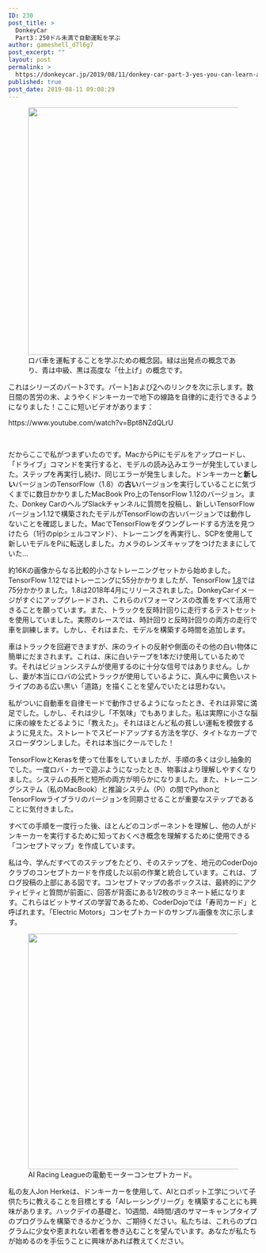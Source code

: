 ```yaml
---
ID: 230
post_title: >
  DonkeyCar
  Part3：250ドル未満で自動運転を学ぶ
author: gameshell_d7l6g7
post_excerpt: ""
layout: post
permalink: >
  https://donkeycar.jp/2019/08/11/donkey-car-part-3-yes-you-can-learn-autonomous-driving-for-under-250/
published: true
post_date: 2019-08-11 09:08:29
---
```

<div id="b066" class="it iu ce bc iv b iw ix iy iz ja jb jc">
<figure class="jo jp jq jr js dw v w paragraph-image">
<div class="v w ua">
<div class="jw l dg jx">
<div class="ub l">
<div class="cu ju fl n o fk x jf t jv"></div>
<img class="oe of fl n o fk x fh" src="https://miro.medium.com/max/700/1*embz2VLlEt0Z1oe4ij9ZEA.png" width="700" height="500" />

</div>
</div>
</div>
<figcaption class="bw du kb kc hb cs v w kd ke br dt" data-selectable-paragraph="">ロバ車を運転することを学ぶための概念図。緑は出発点の概念であり、青は中級、黒は高度な「仕上げ」の概念です。</figcaption></figure>
<p id="0c35" class="kf kg fm bs kh b ki kj kk kl km kn ko kp kq kr ks" data-selectable-paragraph="">これはシリーズのパート3です。パート<a class="bb cn kt ku kv kw" href="https://medium.com/@dmccreary/building-an-ai-community-with-diy-robotics-part-1-the-donkey-car-d285579985f1">1</a>および<a class="bb cn kt ku kv kw" href="https://medium.com/@dmccreary/the-donkey-car-part-2-build-calibrate-and-generate-training-data-54265797e8c9">2</a>へのリンクを次に示します。数日間の苦労の末、ようやくドンキーカーで地下の線路を自律的に走行できるようになりました！ここに短いビデオがあります：</p>
https://www.youtube.com/watch?v=Bpt8NZdQLrU

&nbsp;
<p id="86c9" class="kf kg fm bs kh b ki kj kk kl km kn ko kp kq kr ks" data-selectable-paragraph="">だからここで私がつまずいたのです。MacからPiにモデルをアップロードし、「ドライブ」コマンドを実行すると、モデルの読み込みエラーが発生していました。ステップを再実行し続け、同じエラーが発生しました。ドンキーカーと<strong class="kh lt">新しい</strong>バージョンのTensorFlow（1.8）の<strong class="kh lt">古い</strong>バージョンを実行していることに気づくまでに数日かかりましたMacBook Pro上のTensorFlow 1.12のバージョン。また、Donkey CarのヘルプSlackチャンネルに質問を投稿し、新しいTensorFlowバージョン1.12で構築されたモデルがTensorFlowの古いバージョンでは動作しないことを確認しました。MacでTensorFlowをダウングレードする方法を見つけたら（1行のpipシェルコマンド）、トレーニングを再実行し、SCPを使用して新しいモデルをPiに転送しました。カメラのレンズキャップをつけたままにしていた…</p>
<p id="3436" class="kf kg fm bs kh b ki kj kk kl km kn ko kp kq kr ks" data-selectable-paragraph="">約16Kの画像からなる比較的小さなトレーニングセットから始めました。TensorFlow 1.12ではトレーニングに55分かかりましたが、TensorFlow <a class="bb cn kt ku kv kw" href="https://github.com/tensorflow/tensorflow/releases/tag/v1.8.0">1.8</a>では75分かかりました。1.8は2018年4月にリリースされました。DonkeyCarイメージがすぐにアップグレードされ、これらのパフォーマンスの改善をすべて活用できることを願っています。また、トラックを反時計回りに走行するテストセットを使用していました。実際のレースでは、時計回りと反時計回りの両方の走行で車を訓練します。しかし、それはまた、モデルを構築する時間を追加します。</p>
<p id="4321" class="kf kg fm bs kh b ki kj kk kl km kn ko kp kq kr ks" data-selectable-paragraph="">車はトラックを回避できますが、床のライトの反射や側面のその他の白い物体に簡単にだまされます。これは、床に白いテープを1本だけ使用しているためです。それはビジョンシステムが使用するのに十分な信号ではありません。しかし、妻が本当にロバの公式トラックが使用しているように、真ん中に黄色いストライプのある広い黒い「道路」を描くことを望んでいたとは思わない。</p>
<p id="ecbe" class="kf kg fm bs kh b ki kj kk kl km kn ko kp kq kr ks" data-selectable-paragraph="">私がついに自動車を自律モードで動作させるようになったとき、それは非常に満足でした。しかし、それは少し「不気味」でもありました。私は実際に小さな脳に床の線をたどるように「教えた」。それはほとんど私の貧しい運転を模倣するように見えた。ストレートでスピードアップする方法を学び、タイトなカーブでスローダウンしました。それは本当にクールでした！</p>
<p id="193f" class="kf kg fm bs kh b ki kj kk kl km kn ko kp kq kr ks" data-selectable-paragraph="">TensorFlowとKerasを使って仕事をしていましたが、手順の多くは少し抽象的でした。一度ロバ・カーで遊ぶようになったとき、物事はより理解しやすくなりました。システムの長所と短所の両方が明らかになりました。また、トレーニングシステム（私のMacBook）と推論システム（Pi）の間でPythonとTensorFlowライブラリのバージョンを同期させることが重要なステップであることに気付きました。</p>
<p id="691c" class="kf kg fm bs kh b ki kj kk kl km kn ko kp kq kr ks" data-selectable-paragraph="">すべての手順を一度行った後、ほとんどのコンポーネントを理解し、他の人がドンキーカーを実行するために知っておくべき概念を理解するために使用できる「コンセプトマップ」を作成しています。</p>
<p id="b5ce" class="kf kg fm bs kh b ki kj kk kl km kn ko kp kq kr ks" data-selectable-paragraph="">私は今、学んだすべてのステップをたどり、そのステップを、地元のCoderDojoクラブのコンセプトカードを作成した以前の作業と統合しています。これは、ブログ投稿の上部にある図です。コンセプトマップの各ボックスは、最終的にアクティビティと質問が前面に、回答が背面にある1/2枚のラミネート紙になります。これらはビットサイズの学習であるため、CoderDojoでは「寿司カード」と呼ばれます。「Electric Motors」コンセプトカードのサンプル画像を次に示します。</p>

<figure class="jo jp jq jr js dw v w paragraph-image">
<div class="v w uc">
<div class="jw l dg jx">
<div class="ud l">
<div class="cu ju fl n o fk x jf t jv"></div>
<img class="oe of fl n o fk x fh" src="https://miro.medium.com/max/635/1*MAG7wAuHnkkdZGR1SSGgdg.png" width="635" height="476" />

</div>
</div>
</div>
<figcaption class="bw du kb kc hb cs v w kd ke br dt" data-selectable-paragraph="">AI Racing Leagueの電動モーターコンセプトカード。</figcaption></figure>
<p id="e05c" class="kf kg fm bs kh b ki kj kk kl km kn ko kp kq kr ks" data-selectable-paragraph="">私の友人Jon Herkeは、ドンキーカーを使用して、AIとロボット工学について子供たちに教えることを目標とする「AIレーシングリーグ」を構築することにも興味があります。ハックデイの基礎と、10週間、4時間/週のサマーキャンプタイプのプログラムを構築できるかどうか、ご期待ください。私たちは、これらのプログラムに少女や恵まれない若者を巻き込むことを望んでいます。あなたが私たちが始めるのを手伝うことに興味があれば教えてください。</p>

</div>